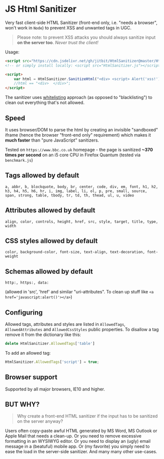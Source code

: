 # JS Html Sanitizer

Very fast client-side HTML Sanitizer (front-end only, i.e. "needs a browser", won't work in `Node`) to prevent XSS and unwanted tags in UGC.

> Please note: to prevent XSS attacks you should always sanitize input **on the server too**. *Never trust the client!*

Usage:

```html
<script src="https://cdn.jsdelivr.net/gh/jitbit/HtmlSanitizer@master/HtmlSanitizer.js"></script>
<!-- or simply install locally: <script src="HtmlSanitizer.js"></script> -->

<script>
    var html = HtmlSanitizer.SanitizeHtml("<div> <script> Alert('xss!'); </sc" + "ript> </div>");
    //html == "<div>  </div>";
</script>
```

The sanitizer uses [whitelisting](https://en.wikipedia.org/wiki/Whitelisting) approach (as opposed to "blacklisting") to clean out everything that's not allowed.

## Speed

It uses browser/DOM to parse the html by creating an invisible "sandboxed" iframe (hence the browser "front-end only" requirement) which makes it **much faster** than "pure JavaScript" sanitizers.

Tested on `https://www.bbc.co.uk` homepage - the page is sanitized **~370 times per second** on an i5 core CPU in Firefox Quantum (tested via `benchmark.js`)

## Tags allowed by default

`a, abbr, b, blockquote, body, br, center, code, div, em, font, h1, h2, h3, h4, h5, h6, hr, i, img, label, li, ol, p, pre, small, source, span, strong, table, tbody, tr, td, th, thead, ul, u, video`

## Attributes allowed by default

`align, color, controls, height, href, src, style, target, title, type, width`

## CSS styles allowed by default

`color, background-color, font-size, text-align, text-decoration, font-weight`

## Schemas allowed by default

`http:, https:, data:`

(allowed in 'src', 'href' and similar "uri-attributes". To clean up stuff like `<a href='javascript:alert()'></a>`)

## Configuring

Allowed tags, attributes and styles are listed in `AllowedTags`, `AllowedAttributes` and `AllowedCssStyles` public properties. To disallow a tag remove it from the dictionary like this:

```javascript
delete HtmlSanitizer.AllowedTags['table']
```

To add an allowed tag:

```javascript
HtmlSanitizer.AllowedTags['script'] = true;
```

## Browser support

Supported by all major browsers, IE10 and higher.

## BUT WHY?

> Why create a front-end HTML sanitizer if the input has to be sanitized on the server anyway?

Users often copy-paste awful HTML generated by MS Word, MS Outlook or Apple Mail that needs a clean-up. Or you need to remove excessive formatting in an WYSIWYG editor. Or you need to display an (ugly) email message in a (beatuful) mobile app. Or (my favorite) you simply need to ease the load in the server-side sanitizer. And many many other use-cases.
